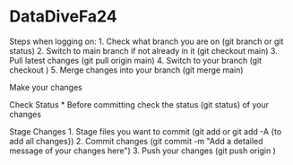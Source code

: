 # DataDiveFa24
Steps when logging on:
    1. Check what branch you are on (git branch or git status)
    2. Switch to main branch if not already in it (git checkout main)
    3. Pull latest changes (git pull origin main)
    4. Switch to your branch (git checkout <branch-name>)
    5. Merge changes into your branch (git merge main)

Make your changes

Check Status
    * Before committing check the status (git status) of your changes

Stage Changes
    1. Stage files you want to commit (git add <file-name> or git add -A {to add all changes})
    2. Commit changes (git commit -m "Add a detailed message of your changes here")
    3. Push your changes (git push origin <branch-name>)